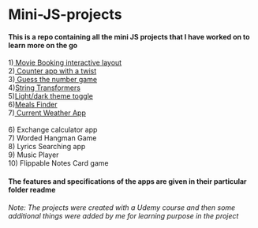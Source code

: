 # Mini-JS-projects
#### This is a repo containing all the mini JS projects that I have worked on to learn more on the go
1)<a href ="https://github.com/gitit24x7/Mini-JS-projects/tree/main/Movie-Seats-Booking-App"> Movie Booking interactive layout </a><br>
2)<a href ="https://github.com/gitit24x7/Mini-JS-projects/tree/main/counter%20app%20with%20a%20twist"> Counter app with a twist </a><br>
3)<a href ="https://github.com/gitit24x7/Mini-JS-projects/tree/main/Guess%20the%20number%20game%20"> Guess the number game </a> <br>
4)<a href ="https://github.com/gitit24x7/Mini-JS-projects/tree/main/String-transformers">String Transformers </a><br>
5)<a href ="https://github.com/gitit24x7/Mini-JS-projects/tree/main/light-dark%20theme%20with%20local%20storage">Light/dark theme toggle<a/><br>
6)<a href ="https://github.com/gitit24x7/Mini-JS-projects/tree/main/Meals%20Finder">Meals Finder<a/><br>
7)<a href ="https://github.com/gitit24x7/Mini-JS-projects/tree/main/Current%20Weather%20App"> Current Weather App </a> <br>  
6) Exchange calculator app <br>
7) Worded Hangman Game <br>
8) Lyrics Searching app <br>
9) Music Player <br>
10) Flippable Notes Card game <br>

 #### The features and specifications of the apps are given in their particular folder readme

<i>Note: The projects were created with a Udemy course and then some additional things were added by me for learning purpose in the project</i>
